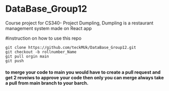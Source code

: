 # DataBase_Group12

Course project for CS340- Project Dumpling, Dumpling is a restaurant management system made on React app


#instruction on how to use this repo
```
git clone https://github.com/teckMUk/DataBase_Group12.git
git checkout -b rollnumber_Name
git pull orgin main
git push
```
#### to merge your code to main you would have to create a pull request and get 2 reveiws to approve your code then only you can merge always take a pull from main branch to your barch.

